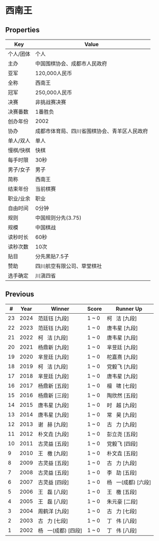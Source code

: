 # 西南王

## Properties

| Key | Value |
| --- | ----- |
| 个人/团体 | 个人 |
| 主办 | 中国围棋协会、成都市人民政府 |
| 亚军 | 120,000人民币 |
| 全称 | 西南王 |
| 冠军 | 250,000人民币 |
| 决赛 | 非挑战赛决赛 |
| 决赛番数 | 1番胜负 |
| 创办年份 | 2002 |
| 协办 | 成都市体育局、四川省围棋协会、青羊区人民政府 |
| 单人/双人 | 单人 |
| 慢棋/快棋 | 快棋 |
| 每手时限 | 30秒 |
| 男子/女子 | 男子 |
| 简称 | 西南王 |
| 结束年份 | 当前棋赛 |
| 职业/业余 | 职业 |
| 自由时间 | 0分钟 |
| 规则 | 中国规则分先(3.75) |
| 规模 | 中国棋战 |
| 读秒时长 | 60秒 |
| 读秒次数 | 10次 |
| 贴目 | 分先黑贴7.5子 |
| 赞助 | 四川航空有限公司、草堂棋社 |
| 选手确定 | 川滇四省 |

## Previous

| # | Year | Winner | Score | Runner Up |
| --- | --- | --- | --- | --- |
| 23 | 2024 | 范廷钰 [九段] | 1 ~ 0 | 柯   洁 [九段] |
| 22 | 2023 | 范廷钰 [九段] | 1 ~ 0 | 唐韦星 [九段] |
| 21 | 2022 | 柯   洁 [九段] | 1 ~ 0 | 唐韦星 [九段] |
| 20 | 2021 | 杨鼎新 [九段] | 1 ~ 0 | 芈昱廷 [九段] |
| 19 | 2020 | 芈昱廷 [九段] | 1 ~ 0 | 柁嘉熹 [九段] |
| 18 | 2019 | 柯   洁 [九段] | 1 ~ 0 | 党毅飞 [九段] |
| 17 | 2018 | 芈昱廷 [九段] | 1 ~ 0 | 唐韦星 [九段] |
| 16 | 2017 | 杨鼎新 [五段] | 1 ~ 0 | 檀   啸 [七段] |
| 15 | 2016 | 杨鼎新 [三段] | 1 ~ 0 | 陶欣然 [五段] |
| 14 | 2015 | 唐韦星 [九段] | 1 ~ 0 | 时   越 [九段] |
| 13 | 2014 | 唐韦星 [九段] | 1 ~ 0 | 常   昊 [九段] |
| 12 | 2013 | 谢   赫 [九段] | 1 ~ 0 | 古   力 [九段] |
| 11 | 2012 | 朴文垚 [九段] | 1 ~ 0 | 彭立尧 [五段] |
| 10 | 2011 | 古灵益 [五段] | 1 ~ 0 | 党毅飞 [四段] |
| 9 | 2010 | 王   檄 [九段] | 1 ~ 0 | 朴文垚 [五段] |
| 8 | 2009 | 古灵益 [五段] | 1 ~ 0 | 古   力 [九段] |
| 7 | 2008 | 古灵益 [五段] | 1 ~ 0 | 李   劼 [五段] |
| 6 | 2007 | 古灵益 [四段] | 1 ~ 0 | 杨   一(成都) [六段] |
| 5 | 2006 | 王   磊 [八段] | 1 ~ 0 | 王   檄 [五段] |
| 4 | 2005 | 王   磊 [八段] | 1 ~ 0 | 朱元豪 [二段] |
| 3 | 2004 | 周鹤洋 [九段] | 1 ~ 0 | 古   力 [七段] |
| 2 | 2003 | 古   力 [七段] | 1 ~ 0 | 丁   伟 [八段] |
| 1 | 2002 | 杨   一(成都) [四段] | 1 ~ 0 | 丁   伟 [八段] |

